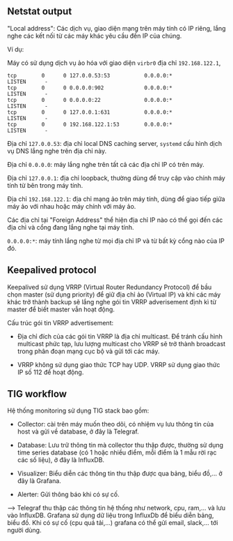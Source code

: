 ## Netstat output

"Local address": Các dịch vụ, giao diện mạng trên máy tính có IP riêng, lắng nghe các kết nối từ các máy khác yêu cầu đến IP của chúng. 

Ví dụ:


Máy có sử dụng dịch vụ ảo hóa với giao diện `virbr0` địa chỉ `192.168.122.1`, 

```
tcp        0      0 127.0.0.53:53           0.0.0.0:*               LISTEN      -
tcp        0      0 0.0.0.0:902             0.0.0.0:*               LISTEN      -
tcp        0      0 0.0.0.0:22              0.0.0.0:*               LISTEN      -
tcp        0      0 127.0.0.1:631           0.0.0.0:*               LISTEN      -
tcp        0      0 192.168.122.1:53        0.0.0.0:*               LISTEN      -
```

Địa chỉ `127.0.0.53`: địa chỉ local DNS caching server, `systemd` cấu hình dịch vụ DNS lắng nghe trên địa chỉ này.

Địa chỉ `0.0.0.0`:  máy lắng nghe trên tất cả các địa chỉ IP có trên máy.

Địa chỉ `127.0.0.1`: địa chỉ loopback, thường dùng để truy cập vào chính máy tính từ bên trong máy tính.

Địa chỉ `192.168.122.1`: địa chỉ mạng ảo trên máy tính, dùng để giao tiếp giữa máy ảo với nhau hoặc máy chính với máy ảo.

Các địa chỉ tại "Foreign Address" thể hiện địa chỉ IP nào có thể gọi đến các địa chỉ và cổng đang lắng nghe tại máy tính.

`0.0.0.0:*`: máy tính lắng nghe từ mọi địa chỉ IP và từ bất kỳ cổng nào của IP đó.

## Keepalived protocol

Keepalived sử dụng VRRP (Virtual Router Redundancy Protocol) để bầu chọn master (sử dụng priority) để giữ địa chỉ ảo (Virtual IP) và khi các máy khác trở thành backup sẽ lắng nghe gói tin VRRP adverisement định kì từ master để biết master vẫn hoạt động.

Cấu trúc gói tin VRRP advertisement:

+ Địa chỉ đích của các gói tin VRRP là địa chỉ multicast. Để tránh cấu hình multicast phức tạp, lưu lượng multicast cho VRRP sẽ trở thành broadcast trong phân đoạn mạng cục bộ và gửi tới các máy.

+ VRRP không sử dụng giao thức TCP hay UDP. VRRP sử dụng giao thức IP số 112 để hoạt động.


## TIG workflow

Hệ thống monitoring sử dụng TIG stack bao gồm:

+ Collector: cài trên máy muốn theo dõi, có nhiệm vụ lưu thông tin của host và gửi về database, ở đây là Telegraf.

+ Database: Lưu trữ thông tin mà collector thu thập được, thường sử dụng time series database (có 1 hoặc nhiều điểm, mỗi điểm là 1 mẫu rời rạc các số liệu), ở đây là InfluxDB.

+ Visualizer: Biểu diễn các thông tin thu thập được qua bảng, biểu đồ,... ở đây là Grafana.

+ Alerter: Gửi thông báo khi có sự cố.

--> Telegraf thu thập các thông tin hệ thống như network, cpu, ram,... và lưu vào InfluxDB. Grafana sử dụng dữ liệu trong InfluxDb để biểu diễn bảng, biểu đồ. Khi có sự cố (cpu quá tải,...) grafana có thể gửi email, slack,... tới người dùng.
